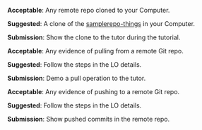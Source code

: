 <panel type="danger" header="`W3.8a` Can explain remote repositories :star:" expanded no-close>
  <include src="../../book/revisionControl/remoteRepositories/embed-inOtherContext.md" boilerplate />
</panel>

<!-- ==================================================================================================== -->

<panel type="danger" header="`W3.8b` Can clone a remote repo :star:" expanded no-close>
  <include src="../../book/gitAndGithub/clone/embed-inOtherContext.md" boilerplate />
  <panel header="{{glyphicon_folder_close}} Evidence" expanded>

**Acceptable**: Any remote repo cloned to your Computer.

**Suggested**: A clone of the [samplerepo-things]({{module_org}}/samplerepo-things) in your Computer. 

**Submission**: Show the clone to the tutor during the tutorial.

  </panel>
</panel>

<!-- ==================================================================================================== -->

<panel type="danger" header="`W3.8c` Can pull changes from a repo :star:" expanded no-close>
  <include src="../../book/gitAndGithub/pull/embed-inOtherContext.md" boilerplate />
  <panel header="{{glyphicon_folder_close}} Evidence" expanded>

**Acceptable**: Any evidence of pulling from a remote Git repo.

**Suggested**: Follow the steps in the LO details. 

**Submission**: Demo a pull operation to the tutor.

  </panel>
</panel>

<!-- ==================================================================================================== -->

<panel type="danger" header="`W3.8d` Can push to a remote repo :star:" expanded no-close>
  <include src="../../book/gitAndGithub/push/embed-inOtherContext.md" boilerplate />
  <panel header="{{glyphicon_folder_close}} Evidence" expanded>

**Acceptable**: Any evidence of pushing to a remote Git repo.

**Suggested**: Follow the steps in the LO details. 

**Submission**: Show pushed commits in the remote repo.

  </panel>
</panel>
